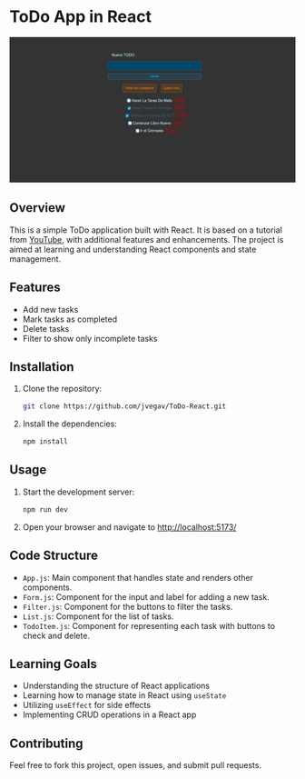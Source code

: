 # ToDo App in React

![](image-1.png)

## Overview

This is a simple ToDo application built with React. It is based on a tutorial from [YouTube](https://youtu.be/Rh3tobg7hEo?si=bHSiC-03VYHNoLV2), with additional features and enhancements. The project is aimed at learning and understanding React components and state management.

## Features

- Add new tasks
- Mark tasks as completed
- Delete tasks
- Filter to show only incomplete tasks

## Installation

1. Clone the repository:
    ```sh
    git clone https://github.com/jvegav/ToDo-React.git
    ```

2. Install the dependencies:
    ```sh
    npm install
    ```

## Usage

1. Start the development server:
    ```sh
    npm run dev
    ```

2. Open your browser and navigate to [http://localhost:5173/](http://localhost:5173/)

## Code Structure

- `App.js`: Main component that handles state and renders other components.
- `Form.js`: Component for the input and label for adding a new task.
- `Filter.js`: Component for the buttons to filter the tasks.
- `List.js`: Component for the list of tasks.
- `TodoItem.js`: Component for representing each task with buttons to check and delete.

## Learning Goals

- Understanding the structure of React applications
- Learning how to manage state in React using `useState`
- Utilizing `useEffect` for side effects
- Implementing CRUD operations in a React app

## Contributing

Feel free to fork this project, open issues, and submit pull requests.



    
